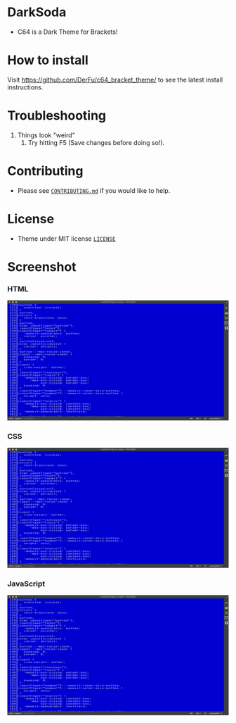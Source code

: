# DarkSoda


* C64 is a Dark Theme for Brackets!


# How to install

Visit https://github.com/DerFu/c64_bracket_theme/ to see the latest install instructions.

# Troubleshooting

1. Things look "weird"
	1. Try hitting F5 (Save changes before doing so!).

# Contributing

* Please see [`CONTRIBUTING.md`](CONTRIBUTING.md) if you would like to help.

# License

* Theme under MIT license [`LICENSE`](LICENSE)

# Screenshot

### HTML

![HTML Screenshot](https://github.com/DerFu/c64_bracket_theme/blob/master/HTML.png)

### CSS

![CSS Screenshot](https://github.com/DerFu/c64_bracket_theme/blob/master/CSS.png)

### JavaScript

![JS Screenshot](https://github.com/DerFu/c64_bracket_theme/blob/master/JS.png)
